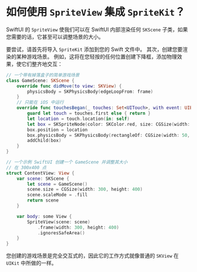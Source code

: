 如何使用 `SpriteView` 集成 `SpriteKit`？
===

SwiftUI 的 `SpriteView` 使我们可以在 SwiftUI 内部渲染任何 `SKScene` 子类，如果您需要的话，它甚至可以调整场景的大小。

要尝试，请首先将导入 `SpriteKit` 添加到您的 Swift 文件中。 其次，创建您要渲染的某种游戏场景。 例如，这将在您轻按的任何位置创建下降框，添加物理效果，使它们整齐地交互：

```swift
// 一个带有掉落盒子的简单游戏场景
class GameScene: SKScene {
    override func didMove(to view: SKView) {
        physicsBody = SKPhysicsBody(edgeLoopFrom: frame)
    }
    // 只能在 iOS 中运行
    override func touchesBegan(_ touches: Set<UITouch>, with event: UIEvent?) {
        guard let touch = touches.first else { return }
        let location = touch.location(in: self)
        let box = SKSpriteNode(color: SKColor.red, size: CGSize(width: 50, height: 50))
        box.position = location
        box.physicsBody = SKPhysicsBody(rectangleOf: CGSize(width: 50, height: 50))
        addChild(box)
    }
}

// 一个示例 SwiftUI 创建一个 GameScene 并调整其大小
// 在 300x400 点
struct ContentView: View {
    var scene: SKScene {
        let scene = GameScene()
        scene.size = CGSize(width: 300, height: 400)
        scene.scaleMode = .fill
        return scene
    }

    var body: some View {
        SpriteView(scene: scene)
            .frame(width: 300, height: 400)
            .ignoresSafeArea()
    }
}
```

您创建的游戏场景是完全交互式的，因此它的工作方式就像普通的 `SKView` 在 `UIKit` 中所做的一样。